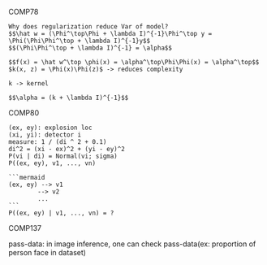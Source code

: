 COMP78

    Why does regularization reduce Var of model?
    $$\hat w = (\Phi^\top\Phi + \lambda I)^{-1}\Phi^\top y = \Phi(\Phi\Phi^\top + \lambda I)^{-1}y$$
    $$(\Phi\Phi^\top + \lambda I)^{-1} = \alpha$$

    $$f(x) = \hat w^\top \phi(x) = \alpha^\top\Phi\Phi(x) = \alpha^\top$$
    $k(x, z) = \Phi(x)\Phi(z)$ -> reduces complexity

    k -> kernel

    $$\alpha = (k + \lambda I)^{-1}$$


COMP80

    (ex, ey): explosion loc
    (xi, yi): detector i
    measure: 1 / (di ^ 2 + 0.1)
    di^2 = (xi - ex)^2 + (yi - ey)^2
    P(vi | di) = Normal(vi; sigma)
    P((ex, ey), v1, ..., vn)

    ```mermaid
    (ex, ey) --> v1
            --> v2
            ...
    ```
    P((ex, ey) | v1, ..., vn) = ?

COMP137

pass-data: in image inference, one can check pass-data(ex: proportion of person face in dataset)